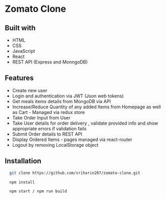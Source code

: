 # Zomato Clone

## Built with

- HTML
- CSS
- JavaScript
- React
- REST API (Express and MonngoDB)

## Features

- Create new user
- Login and authentication via JWT (Json web tokens)
- Get meals items details from MongoDB via API
- Increase/Reduce Quantity of any added Items from Homepage as well as Cart - Managed via redux store
- Take Order Input from User
- Take User details for order delivery , validate provided info and show appropriate errors if validation fails
- Submit Order details to REST API
- Display Ordered Items - pages managed via react-router
- Logout by removing LocalStorage object

## Installation

```bash
  git clone https://github.com/sriharin207/zomato-clone.git
```

```bash
  npm install
```

```bash
  npm start / npm run build
```
